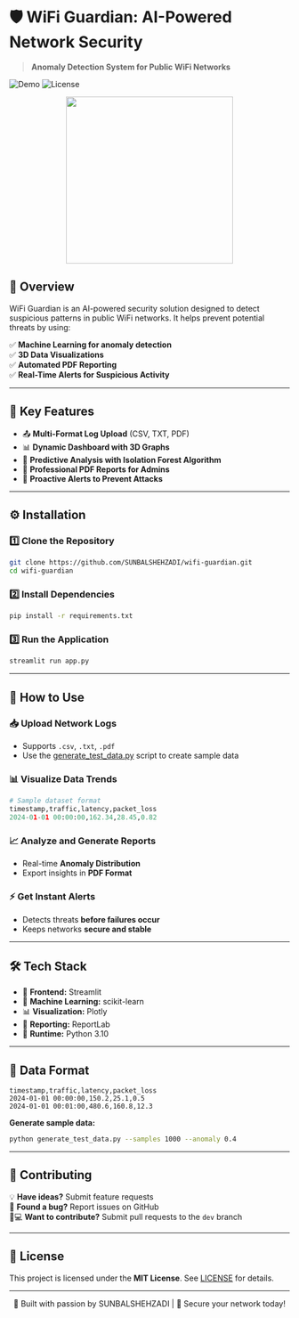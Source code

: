 # 🛡️ WiFi Guardian: AI-Powered Network Security

> **Anomaly Detection System for Public WiFi Networks**

![Demo](https://img.shields.io/badge/Demo-Live_Prototype-success?style=for-the-badge&logo=huggingface) ![License](https://img.shields.io/badge/License-MIT-blue?style=for-the-badge)

<p align="center">
  <img src="https://media.giphy.com/media/26n6WywJyh39n1pBu/giphy.gif" width="300">
</p>

## 🌟 Overview
WiFi Guardian is an AI-powered security solution designed to detect suspicious patterns in public WiFi networks. It helps prevent potential threats by using:

✅ **Machine Learning for anomaly detection**  
✅ **3D Data Visualizations**  
✅ **Automated PDF Reporting**  
✅ **Real-Time Alerts for Suspicious Activity**  

---

## 🔑 Key Features
- 📤 **Multi-Format Log Upload** (CSV, TXT, PDF)
- 📊 **Dynamic Dashboard with 3D Graphs**
- 🔮 **Predictive Analysis with Isolation Forest Algorithm**
- 📄 **Professional PDF Reports for Admins**
- 🚨 **Proactive Alerts to Prevent Attacks**

---

## ⚙️ Installation
### 1️⃣ Clone the Repository
```bash
git clone https://github.com/SUNBALSHEHZADI/wifi-guardian.git
cd wifi-guardian
```

### 2️⃣ Install Dependencies
```bash
pip install -r requirements.txt
```

### 3️⃣ Run the Application
```bash
streamlit run app.py
```

---

## 🚀 How to Use
### 📥 Upload Network Logs
- Supports `.csv`, `.txt`, `.pdf`
- Use the [generate_test_data.py](#) script to create sample data

### 📊 Visualize Data Trends
```python
# Sample dataset format
timestamp,traffic,latency,packet_loss
2024-01-01 00:00:00,162.34,28.45,0.82
```

### 📈 Analyze and Generate Reports
- Real-time **Anomaly Distribution**
- Export insights in **PDF Format**

### ⚡ Get Instant Alerts
- Detects threats **before failures occur**
- Keeps networks **secure and stable**

---

## 🛠️ Tech Stack
- 🎈 **Frontend:** Streamlit
- 🤖 **Machine Learning:** scikit-learn
- 📊 **Visualization:** Plotly
- 📄 **Reporting:** ReportLab
- 🐍 **Runtime:** Python 3.10

---

## 📁 Data Format
```csv
timestamp,traffic,latency,packet_loss
2024-01-01 00:00:00,150.2,25.1,0.5
2024-01-01 00:01:00,480.6,160.8,12.3
```

**Generate sample data:**
```bash
python generate_test_data.py --samples 1000 --anomaly 0.4
```

---

## 🤝 Contributing
💡 **Have ideas?** Submit feature requests  
🐛 **Found a bug?** Report issues on GitHub  
👩💻 **Want to contribute?** Submit pull requests to the `dev` branch  

---

## 📜 License
This project is licensed under the **MIT License**. See [LICENSE](LICENSE) for details.

---

<p align="center">
  🚀 Built with passion by SUNBALSHEHZADI | 🔐 Secure your network today!
</p>
